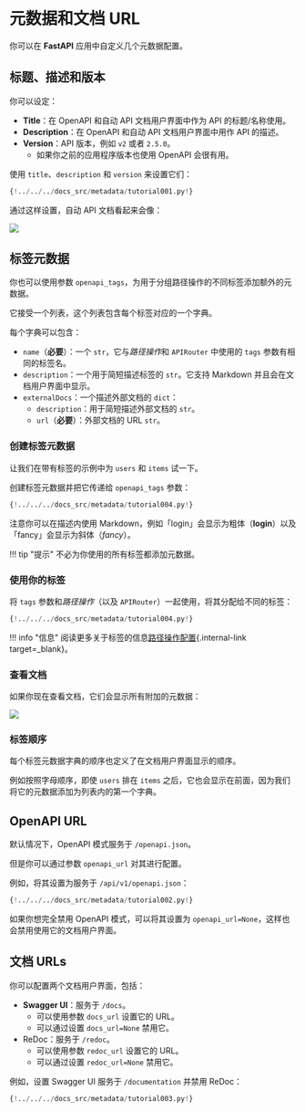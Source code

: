 # 元数据和文档 URL

你可以在 **FastAPI** 应用中自定义几个元数据配置。

## 标题、描述和版本

你可以设定：

* **Title**：在 OpenAPI 和自动 API 文档用户界面中作为 API 的标题/名称使用。
* **Description**：在 OpenAPI 和自动 API 文档用户界面中用作 API 的描述。
* **Version**：API 版本，例如 `v2` 或者 `2.5.0`。
    * 如果你之前的应用程序版本也使用 OpenAPI 会很有用。

使用 `title`、`description` 和 `version` 来设置它们：

```Python hl_lines="4-6"
{!../../../docs_src/metadata/tutorial001.py!}
```

通过这样设置，自动 API 文档看起来会像：

<img src="/img/tutorial/metadata/image01.png">

## 标签元数据

你也可以使用参数 `openapi_tags`，为用于分组路径操作的不同标签添加额外的元数据。

它接受一个列表，这个列表包含每个标签对应的一个字典。

每个字典可以包含：

* `name`（**必要**）：一个 `str`，它与*路径操作*和 `APIRouter` 中使用的 `tags` 参数有相同的标签名。
* `description`：一个用于简短描述标签的 `str`。它支持 Markdown 并且会在文档用户界面中显示。
* `externalDocs`：一个描述外部文档的 `dict`：
    * `description`：用于简短描述外部文档的 `str`。
    * `url`（**必要**）：外部文档的 URL `str`。

### 创建标签元数据

让我们在带有标签的示例中为 `users` 和 `items` 试一下。

创建标签元数据并把它传递给 `openapi_tags` 参数：

```Python hl_lines="3-16  18"
{!../../../docs_src/metadata/tutorial004.py!}
```

注意你可以在描述内使用 Markdown，例如「login」会显示为粗体（**login**）以及「fancy」会显示为斜体（_fancy_）。

!!! tip "提示"
    不必为你使用的所有标签都添加元数据。

### 使用你的标签

将 `tags` 参数和*路径操作*（以及 `APIRouter`）一起使用，将其分配给不同的标签：

```Python hl_lines="21  26"
{!../../../docs_src/metadata/tutorial004.py!}
```

!!! info "信息"
    阅读更多关于标签的信息[路径操作配置](path-operation-configuration.md#tags){.internal-link target=_blank}。

### 查看文档

如果你现在查看文档，它们会显示所有附加的元数据：

<img src="/img/tutorial/metadata/image02.png">

### 标签顺序

每个标签元数据字典的顺序也定义了在文档用户界面显示的顺序。

例如按照字母顺序，即使 `users` 排在 `items` 之后，它也会显示在前面，因为我们将它的元数据添加为列表内的第一个字典。

## OpenAPI URL

默认情况下，OpenAPI 模式服务于 `/openapi.json`。

但是你可以通过参数 `openapi_url` 对其进行配置。

例如，将其设置为服务于 `/api/v1/openapi.json`：

```Python hl_lines="3"
{!../../../docs_src/metadata/tutorial002.py!}
```

如果你想完全禁用 OpenAPI 模式，可以将其设置为 `openapi_url=None`，这样也会禁用使用它的文档用户界面。

## 文档 URLs

你可以配置两个文档用户界面，包括：

* **Swagger UI**：服务于 `/docs`。
    * 可以使用参数 `docs_url` 设置它的 URL。
    * 可以通过设置 `docs_url=None` 禁用它。
* ReDoc：服务于 `/redoc`。
    * 可以使用参数 `redoc_url` 设置它的 URL。
    * 可以通过设置 `redoc_url=None` 禁用它。

例如，设置 Swagger UI 服务于 `/documentation` 并禁用 ReDoc：

```Python hl_lines="3"
{!../../../docs_src/metadata/tutorial003.py!}
```
